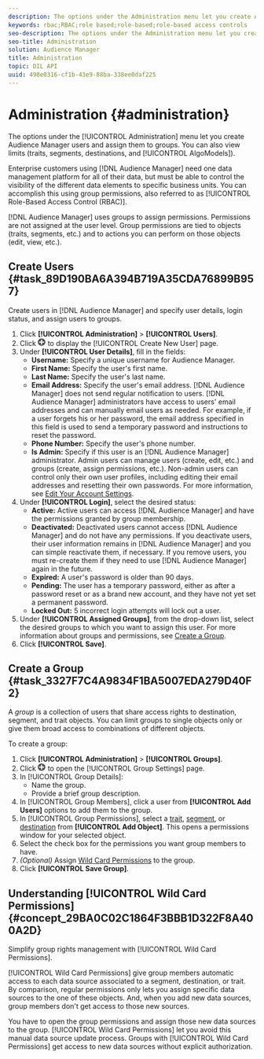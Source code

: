 ```yaml
---
description: The options under the Administration menu let you create Audience Manager users and assign them to groups. You can also view limits (traits, segments, destinations, and AlgoModell).
keywords: rbac;RBAC;role based;role-based;role-based access controls
seo-description: The options under the Administration menu let you create Audience Manager users and assign them to groups. You can also view limits (traits, segments, destinations, and AlgoModell).
seo-title: Administration
solution: Audience Manager
title: Administration
topic: DIL API
uuid: 498e0316-cf1b-43e9-88ba-338ee0daf225
---
```


# Administration {#administration}

The options under the [!UICONTROL Administration] menu let you create Audience Manager users and assign them to groups. You can also view limits (traits, segments, destinations, and [!UICONTROL AlgoModels]).

Enterprise customers using [!DNL Audience Manager] need one data management platform for all of their data, but must be able to control the visibility of the different data elements to specific business units. You can accomplish this using group permissions, also referred to as [!UICONTROL Role-Based Access Control (RBAC)].

[!DNL Audience Manager] uses groups to assign permissions. Permissions are not assigned at the user level. Group permissions are tied to objects (traits, segments, etc.) and to actions you can perform on those objects (edit, view, etc.).

## Create Users {#task_89D190BA6A394B719A35CDA76899B957}

<!-- t_create_users.xml -->

Create users in [!DNL Audience Manager] and specify user details, login status, and assign users to groups.

1. Click **[!UICONTROL Administration]** > **[!UICONTROL Users]**.
1. Click ![](assets/icon_add.png) to display the [!UICONTROL Create New User] page.
1. Under **[!UICONTROL User Details]**, fill in the fields:
   * **Username:** Specify a unique username for Audience Manager.
   * **First Name:** Specify the user's first name.
   * **Last Name:** Specify the user's last name.
   * **Email Address:** Specify the user's email address. [!DNL Audience Manager] does not send regular notification to users. [!DNL Audience Manager] administrators have access to users' email addresses and can manually email users as needed. For example, if a user forgets his or her password, the email address specified in this field is used to send a temporary password and instructions to reset the password.
   * **Phone Number:** Specify the user's phone number.
   * **Is Admin:** Specify if this user is an [!DNL Audience Manager] administrator. Admin users can manage users (create, edit, etc.) and groups (create, assign permissions, etc.). Non-admin users can control only their own user profiles, including editing their email addresses and resetting their own passwords. For more information, see [Edit Your Account Settings](../../features/administration/edit-account-settings.md#task_B622BDCE85824926AE88C6D132F9EDAE).
1. Under **[!UICONTROL Login]**, select the desired status:
   * **Active:**  Active users can access [!DNL Audience Manager] and have the permissions granted by group membership.
   * **Deactivated:**  Deactivated users cannot access [!DNL Audience Manager] and do not have any permissions. If you deactivate users, their user information remains in [!DNL Audience Manager] and you can simple reactivate them, if necessary. If you remove users, you must re-create them if they need to use [!DNL Audience Manager] again in the future.
   * **Expired:** A user's password is older than 90 days.
   * **Pending:** The user has a temporary password, either as after a password reset or as a brand new account, and they have not yet set a permanent password.
   * **Locked Out:** 5 incorrect login attempts will lock out a user.
1. Under **[!UICONTROL Assigned Groups]**, from the drop-down list, select the desired groups to which you want to assign this user.
  For more information about groups and permissions, see [Create a Group](../../features/administration/administration-overview.md#task_3327F7C4A9834F1BA5007EDA279D40F2).
1. Click **[!UICONTROL Save]**.

## Create a Group {#task_3327F7C4A9834F1BA5007EDA279D40F2}  

A *group* is a collection of users that share access rights to destination, segment, and trait objects. You can limit groups to single objects only or give them broad access to combinations of different objects.

<!-- t_create_groups.xml -->

To create a group:

1. Click **[!UICONTROL Administration]** > **[!UICONTROL Groups]**.
1. Click  ![](assets/icon_add.png) to open the [!UICONTROL Group Settings] page.
1. In [!UICONTROL Group Details]:
   * Name the group.
   * Provide a brief group description.
1. In [!UICONTROL Group Members], click a user from **[!UICONTROL Add Users]** options to add them to the group.
1. In [!UICONTROL Group Permissions], select a [trait](../../features/traits/trait-details-page.md), [segment](../../features/segments/segments-purpose.md#concept_F9E9D1D1EFF34AA2AD025109DD741C86), or [destination](../../features/destinations/destinations.md#concept_5BDA346C376C4B719EA394108AB2735A) from **[!UICONTROL Add Object]**.
   This opens a permissions window for your selected object.
1. Select the check box for the permissions you want group members to have.
1. *(Optional)* Assign [Wild Card Permissions](../../features/administration/administration-overview.md#concept_29BA0C02C1864F3BBB1D322F8A400A2D) to the group.
1. Click **[!UICONTROL Save Group]**.

## Understanding [!UICONTROL Wild Card Permissions] {#concept_29BA0C02C1864F3BBB1D322F8A400A2D}

Simplify group rights management with [!UICONTROL Wild Card Permissions].

<!-- c_wildcard_permissions.xml -->

[!UICONTROL Wild Card Permissions] give group members automatic access to each data source associated to a segment, destination, or trait. By comparison, regular permissions only lets you assign specific data sources to the one of these objects. And, when you add new data sources, group members don't get access to those new sources.

You have to open the group permissions and assign those new data sources to the group. [!UICONTROL Wild Card Permissions] let you avoid this manual data source update process. Groups with [!UICONTROL Wild Card Permissions] get access to new data sources without explicit authorization.
